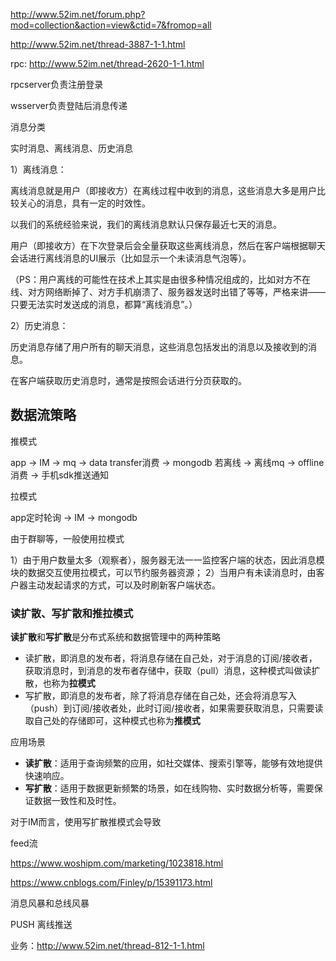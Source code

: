 http://www.52im.net/forum.php?mod=collection&action=view&ctid=7&fromop=all





http://www.52im.net/thread-3887-1-1.html

rpc: http://www.52im.net/thread-2620-1-1.html

rpcserver负责注册登录

wsserver负责登陆后消息传递



消息分类

实时消息、离线消息、历史消息

1）离线消息：

离线消息就是用户（即接收方）在离线过程中收到的消息，这些消息大多是用户比较关心的消息，具有一定的时效性。

以我们的系统经验来说，我们的离线消息默认只保存最近七天的消息。

用户（即接收方）在下次登录后会全量获取这些离线消息，然后在客户端根据聊天会话进行离线消息的UI展示（比如显示一个未读消息气泡等）。

（PS：用户离线的可能性在技术上其实是由很多种情况组成的，比如对方不在线、对方网络断掉了、对方手机崩溃了、服务器发送时出错了等等，严格来讲——只要无法实时发送成的消息，都算“离线消息”。）

2）历史消息：

历史消息存储了用户所有的聊天消息，这些消息包括发出的消息以及接收到的消息。

在客户端获取历史消息时，通常是按照会话进行分页获取的。



## 数据流策略

推模式

app -> IM -> mq -> data transfer消费 -> mongodb
若离线 -> 离线mq -> offline消费 -> 手机sdk推送通知

拉模式

app定时轮询 -> IM -> mongodb 	



由于群聊等，一般使用拉模式

1）由于用户数量太多（观察者），服务器无法一一监控客户端的状态，因此消息模块的数据交互使用拉模式，可以节约服务器资源；
2）当用户有未读消息时，由客户器主动发起请求的方式，可以及时刷新客户端状态。



### 读扩散、写扩散和推拉模式

**读扩散**和**写扩散**是分布式系统和数据管理中的两种策略

* 读扩散，即消息的发布者，将消息存储在自己处，对于消息的订阅/接收者，获取消息时，到消息的发布者存储中，获取（pull）消息，这种模式叫做读扩散，也称为**拉模式**
* 写扩散，即消息的发布者，除了将消息存储在自己处，还会将消息写入（push）到订阅/接收者处，此时订阅/接收者，如果需要获取消息，只需要读取自己处的存储即可，这种模式也称为**推模式**

应用场景

- **读扩散**：适用于查询频繁的应用，如社交媒体、搜索引擎等，能够有效地提供快速响应。
- **写扩散**：适用于数据更新频繁的场景，如在线购物、实时数据分析等，需要保证数据一致性和及时性。

对于IM而言，使用写扩散推模式会导致



feed流

https://www.woshipm.com/marketing/1023818.html

https://www.cnblogs.com/Finley/p/15391173.html







消息风暴和总线风暴



















PUSH 离线推送









业务：http://www.52im.net/thread-812-1-1.html





























